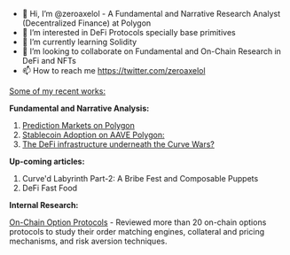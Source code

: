 - 👋 Hi, I’m @zeroaxelol - A Fundamental and Narrative Research Analyst (Decentralized Finance) at Polygon
- 👀 I’m interested in DeFi Protocols specially base primitives
- 🌱 I’m currently learning Solidity
- 💞️ I’m looking to collaborate on Fundamental and On-Chain Research in DeFi and NFTs
- 📫 How to reach me https://twitter.com/zeroaxelol

<ins>Some of my recent works:</ins>

**Fundamental and Narrative Analysis:**

1. [Prediction Markets on Polygon](https://polygondefi.substack.com/p/on-screen-dopamine-markets-on-polygon)
2. [Stablecoin Adoption on AAVE Polygon:](https://polygondefi.substack.com/p/stablecoins-adoption-on-aave-polygon)
3. [The DeFi infrastructure underneath the Curve Wars?](https://polygondefi.substack.com/p/curved-labyrinth-part-1-purpose-of)

**Up-coming articles:** 

1. Curve'd Labyrinth Part-2: A Bribe Fest and Composable Puppets
2. DeFi Fast Food

**Internal Research:**

<ins>On-Chain Option Protocols</ins> - Reviewed more than 20 on-chain options protocols to study their order matching engines, collateral and pricing mechanisms, and risk aversion techniques.


<!---
zeroaxelol/zeroaxelol is a ✨ special ✨ repository because its `README.md` (this file) appears on your GitHub profile.
You can click the Preview link to take a look at your changes.
--->
